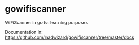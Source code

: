 # gowifiscanner
WiFiScanner in go for learning purposes

Documentation in:
https://github.com/madwizard/gowifiscanner/tree/master/docs

